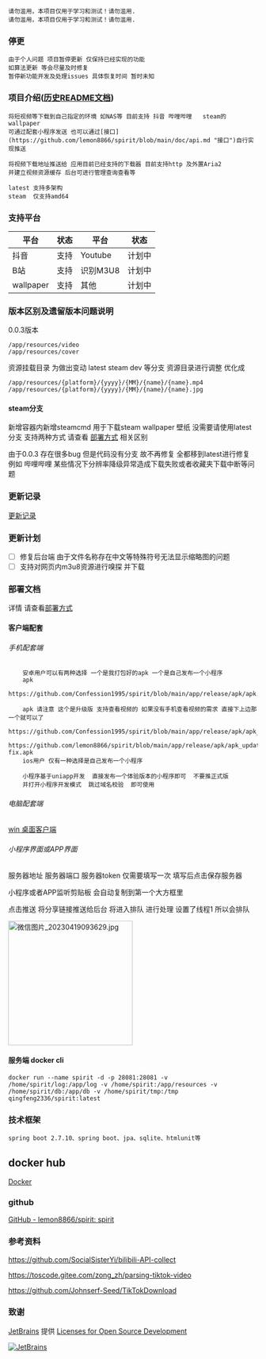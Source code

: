 
```
请勿滥用，本项目仅用于学习和测试！请勿滥用.
请勿滥用，本项目仅用于学习和测试！请勿滥用.
```

### 停更
    由于个人问题 项目暂停更新 仅保持已经实现的功能
    如算法更新 等会尽量及时修复
    暂停新功能开发及处理issues 具体恢复时间 暂时未知

### 项目介绍([历史README文档](https://github.com/lemon8866/spirit/blob/main/doc/README.md "历史README文档"))
    将短视频等下载到自己指定的环境 如NAS等 目前支持 抖音 哔哩哔哩   steam的 wallpaper
    可通过配套小程序发送 也可以通过[接口](https://github.com/lemon8866/spirit/blob/main/doc/api.md "接口")自行实现推送

    将视频下载地址推送给 应用目前已经支持的下载器 目前支持http 及外置Aria2 
    并建立视频资源缓存 后台可进行管理查询查看等 

    latest 支持多架构
    steam  仅支持amd64

### 支持平台

|  平台   | 状态  |  平台   | 状态  |
|  ----  | ----  |  ----  | ----  |
| 抖音  | 支持 | Youtube  | 计划中 |
| B站  | 支持 | 识别M3U8  | 计划中 |
| wallpaper  | 支持 | 其他  | 计划中 |


### 版本区别及遗留版本问题说明
0.0.3版本
```
/app/resources/video
/app/resources/cover
```

资源挂载目录 为做出变动
latest steam dev 等分支 资源目录进行调整
优化成
```
/app/resources/{platform}/{yyyy}/{MM}/{name}/{name}.mp4
/app/resources/{platform}/{yyyy}/{MM}/{name}/{name}.jpg
```
#### steam分支
新增容器内新增steamcmd 用于下载steam wallpaper 壁纸 没需要请使用latest分支
支持两种方式 请查看 [部署方式](https://github.com/lemon8866/spirit/blob/main/doc/deployment.md "查看部署方式中 steam分支相关内容") 相关区别

由于0.0.3 存在很多bug 但是代码没有分支 故不再修复  全都移到latest进行修复
例如 哔哩哔哩 某些情况下分辨率降级异常造成下载失败或者收藏夹下载中断等问题

### 更新记录

[更新记录](https://github.com/lemon8866/spirit/blob/main/doc/updaterecords.md "尽量记录每次更新")

### 更新计划
- [ ] 修复后台端 由于文件名称存在中文等特殊符号无法显示缩略图的问题
- [ ] 支持对网页内m3u8资源进行嗅探 并下载

### 部署文档
详情 请查看[部署方式](https://github.com/lemon8866/spirit/blob/main/doc/deployment.md "部署文档")

#### 客户端配套
###### 手机配套端

```
    安卓用户可以有两种选择 一个是我打包好的apk 一个是自己发布一个小程序
    apk
      https://github.com/Confession1995/spirit/blob/main/app/release/apk/apk.apk

    apk 请注意 这个是升级版 支持查看视频的 如果没有手机查看视频的需求 直接下上边那一个就可以了
     https://github.com/Confession1995/spirit/blob/main/app/release/apk/apk_update_video_play.apk
     https://github.com/lemon8866/spirit/blob/main/app/release/apk/apk_update_video_play-fix.apk
    ios用户 仅有一种选择是自己发布一个小程序
    
    小程序基于uniapp开发  直接发布一个体验版本的小程序即可  不要推正式版
    并打开小程序开发模式  跳过域名校验  即可使用
```
###### 电脑配套端
[win 桌面客户端](https://github.com/lemon8866/spirit/blob/main/app/desktop/spirit-app/build/spirit-app%200.0.1.exe "基于electron-vue")


###### 小程序界面或APP界面

服务器地址 服务器端口 服务器token 仅需要填写一次  填写后点击保存服务器

小程序或者APP监听剪贴板 会自动复制到第一个大方框里

点击推送 将分享链接推送给后台 将进入排队 进行处理  设置了线程1 所以会排队

<img src="https://s2.loli.net/2023/04/19/GlmrVTWEe8AyYR2.jpg" title="" alt="微信图片_20230419093629.jpg" width="251">


#### 服务端 docker cli

```
docker run --name spirit -d -p 28081:28081 -v /home/spirit/log:/app/log -v /home/spirit:/app/resources -v /home/spirit/db:/app/db -v /home/spirit/tmp:/tmp qingfeng2336/spirit:latest
```

### 技术框架
```
spring boot 2.7.10、spring boot、jpa、sqlite、htmlunit等
```

## docker hub

[Docker](https://hub.docker.com/r/qingfeng2336/spirit)


### github

[GitHub - lemon8866/spirit: spirit](https://github.com/lemon8866/spirit/)


### 参考资料

https://github.com/SocialSisterYi/bilibili-API-collect

https://toscode.gitee.com/zong_zh/parsing-tiktok-video

https://github.com/Johnserf-Seed/TikTokDownload


### 致谢
 [JetBrains](https://jb.gg/OpenSourceSupport/?from=https://github.com/lemon8866/spirit) 提供 [Licenses for Open Source Development](https://www.jetbrains.com/community/opensource/#support)

[![JetBrains](https://resources.jetbrains.com/storage/products/company/brand/logos/jb_beam.svg)](https://www.jetbrains.com/?from=https://github.com/lemon8866/spirit)